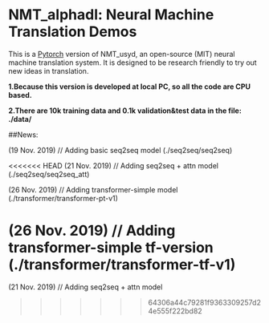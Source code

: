 # NMT_alphadl: Neural Machine Translation Demos



This is a [Pytorch](https://github.com/pytorch/pytorch) version of NMT_usyd,
an open-source (MIT) neural machine translation system. It is designed to be research friendly to try out new ideas in translation.

**1.Because this version is developed at local PC, so all the code are CPU based.**

**2.There are 10k training data and 0.1k validation&test data in the file: ./data/**

##News:

(19 Nov. 2019) // Adding basic seq2seq model (./seq2seq/seq2seq)

<<<<<<< HEAD
(21 Nov. 2019) // Adding seq2seq + attn model (./seq2seq/seq2seq_att)

(26 Nov. 2019) // Adding transformer-simple model (./transformer/transformer-pt-v1)

(26 Nov. 2019) // Adding transformer-simple tf-version (./transformer/transformer-tf-v1)
=======
(21 Nov. 2019) // Adding seq2seq + attn model 
>>>>>>> 64306a44c79281f9363309257d24e555f222bd82

